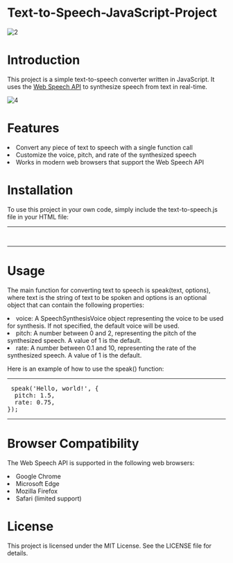 # Text-to-Speech-JavaScript-Project

![2](https://user-images.githubusercontent.com/72680556/209416824-83e81598-d013-4863-b578-9289493f40c0.png)

# Introduction
This project is a simple text-to-speech converter written in JavaScript. It uses the <a href="https://developer.mozilla.org/en-US/docs/Web/API/Web_Speech_API">Web Speech API</a> to synthesize speech from text in real-time.

![4](https://user-images.githubusercontent.com/72680556/209416837-93753ebd-b260-430c-abb4-9ba2325718e1.png)

# Features
<li> Convert any piece of text to speech with a single function call
<li> Customize the voice, pitch, and rate of the synthesized speech
<li> Works in modern web browsers that support the Web Speech API

# Installation
To use this project in your own code, simply include the text-to-speech.js file in your HTML file:

***
<pre> <script src="app.js"></script> </pre>
***

# Usage
The main function for converting text to speech is speak(text, options), where text is the string of text to be spoken and options is an optional object that can contain the following properties:

<li> voice: A SpeechSynthesisVoice object representing the voice to be used for synthesis. If not specified, the default voice will be used.
<li> pitch: A number between 0 and 2, representing the pitch of the synthesized speech. A value of 1 is the default.
<li> rate: A number between 0.1 and 10, representing the rate of the synthesized speech. A value of 1 is the default.

Here is an example of how to use the speak() function:

***
<pre> speak('Hello, world!', {
  pitch: 1.5,
  rate: 0.75,
}); </pre>
***

# Browser Compatibility
The Web Speech API is supported in the following web browsers:

<li> Google Chrome
<li> Microsoft Edge
<li> Mozilla Firefox
<li> Safari (limited support)

# License
This project is licensed under the MIT License. See the LICENSE file for details.
